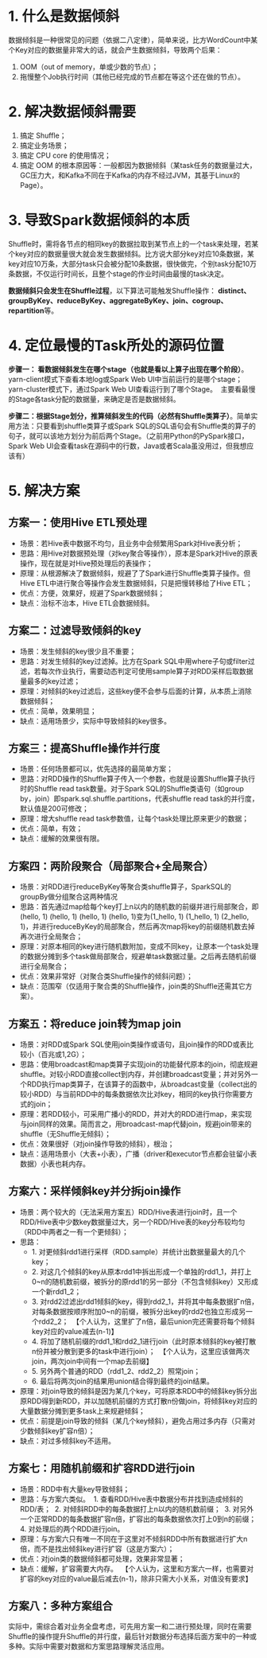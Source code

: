 # 1. 什么是数据倾斜

数据倾斜是一种很常见的问题（依据二八定律），简单来说，比方WordCount中某个Key对应的数据量非常大的话，就会产生数据倾斜，导致两个后果：

1.  OOM（out of memory，单或少数的节点）；
2.  拖慢整个Job执行时间（其他已经完成的节点都在等这个还在做的节点）。

# 2. 解决数据倾斜需要

1.  搞定 Shuffle；
2.  搞定业务场景；
3.  搞定 CPU core 的使用情况；
4.  搞定 OOM 的根本原因等：一般都因为数据倾斜（某task任务的数据量过大，GC压力大，和Kafka不同在于Kafka的内存不经过JVM，其基于Linux的Page）。

# 3. 导致Spark数据倾斜的本质

Shuffle时，需将各节点的相同key的数据拉取到某节点上的一个task来处理，若某个key对应的数据量很大就会发生数据倾斜。比方说大部分key对应10条数据，某key对应10万条，大部分task只会被分配10条数据，很快做完，个别task分配10万条数据，不仅运行时间长，且整个stage的作业时间由最慢的task决定。

**数据倾斜只会发生在Shuffle过程**，以下算法可能触发Shuffle操作： **distinct、groupByKey、reduceByKey、aggregateByKey、join、cogroup、repartition**等。

# 4. 定位最慢的Task所处的源码位置

**步骤一： 看数据倾斜发生在哪个stage（也就是看以上算子出现在哪个阶段）**。yarn-client模式下查看本地log或Spark Web UI中当前运行的是哪个stage；yarn-cluster模式下，通过Spark Web UI查看运行到了哪个Stage。 
主要看最慢的Stage各task分配的数据量，来确定是否是数据倾斜。

**步骤二：根据Stage划分，推算倾斜发生的代码（必然有Shuffle类算子）**。简单实用方法：只要看到shuffle类算子或Spark SQL的SQL语句会有Shuffle类的算子的句子，就可以该地方划分为前后两个Stage。（之前用Python的PySpark接口，Spark Web UI会查看task在源码中的行数，Java或者Scala虽没用过，但我想应该有）

# 5. 解决方案

## 方案一：使用Hive ETL预处理

*   场景：若Hive表中数据不均匀，且业务中会频繁用Spark对Hive表分析；
*   思路：用Hive对数据预处理（对key聚合等操作），原本是Spark对Hive的原表操作，现在就是对Hive预处理后的表操作；
*   原理：从根源解决了数据倾斜，规避了了Spark进行Shuffle类算子操作。但Hive ETL中进行聚合等操作会发生数据倾斜，只是把慢转移给了Hive ETL；
*   优点：方便，效果好，规避了Spark数据倾斜；
*   缺点：治标不治本，Hive ETL会数据倾斜。

## 方案二：过滤导致倾斜的key

*   场景：发生倾斜的key很少且不重要；
*   思路：对发生倾斜的key过滤掉。比方在Spark SQL中用where子句或filter过滤，若每次作业执行，需要动态判定可使用sample算子对RDD采样后取数据量最多的key过滤；
*   原理：对倾斜的key过滤后，这些key便不会参与后面的计算，从本质上消除数据倾斜；
*   优点：简单，效果明显；
*   缺点：适用场景少，实际中导致倾斜的key很多。

## 方案三：提高Shuffle操作并行度

*   场景：任何场景都可以，优先选择的最简单方案；
*   思路：对RDD操作的Shuffle算子传入一个参数，也就是设置Shuffle算子执行时的Shuffle read task数量。对于Spark SQL的Shuffle类语句（如group by，join）即spark.sql.shuffle.partitions，代表shuffle read task的并行度，默认值是200可修改；
*   原理：增大shuffle read task参数值，让每个task处理比原来更少的数据；
*   优点：简单，有效；
*   缺点：缓解的效果很有限。

## 方案四：两阶段聚合（局部聚合+全局聚合）

*   场景：对RDD进行reduceByKey等聚合类shuffle算子，SparkSQL的groupBy做分组聚合这两种情况
*   思路：首先通过map给每个key打上n以内的随机数的前缀并进行局部聚合，即(hello, 1) (hello, 1) (hello, 1) (hello, 1)变为(1_hello, 1) (1_hello, 1) (2_hello, 1)，并进行reduceByKey的局部聚合，然后再次map将key的前缀随机数去掉再次进行全局聚合；
*   原理：对原本相同的key进行随机数附加，变成不同key，让原本一个task处理的数据分摊到多个task做局部聚合，规避单task数据过量。之后再去随机前缀进行全局聚合；
*   优点：效果非常好（对聚合类Shuffle操作的倾斜问题）；
*   缺点：范围窄（仅适用于聚合类的Shuffle操作，join类的Shuffle还需其它方案）。

## 方案五：将reduce join转为map join

*   场景：对RDD或Spark SQL使用join类操作或语句，且join操作的RDD或表比较小（百兆或1,2G）；
*   思路：使用broadcast和map类算子实现join的功能替代原本的join，彻底规避shuffle。对较小RDD直接collect到内存，并创建broadcast变量；并对另外一个RDD执行map类算子，在该算子的函数中，从broadcast变量（collect出的较小RDD）与当前RDD中的每条数据依次比对key，相同的key执行你需要方式的join；
*   原理：若RDD较小，可采用广播小的RDD，并对大的RDD进行map，来实现与join同样的效果。简而言之，用broadcast-map代替join，规避join带来的shuffle（无Shuffle无倾斜）；
*   优点：效果很好（对join操作导致的倾斜），根治；
*   缺点：适用场景小（大表+小表），广播（driver和executor节点都会驻留小表数据）小表也耗内存。

## 方案六：采样倾斜key并分拆join操作

*   场景：两个较大的（无法采用方案五）RDD/Hive表进行join时，且一个RDD/Hive表中少数key数据量过大，另一个RDD/Hive表的key分布较均匀（RDD中两者之一有一个更倾斜）；
*   思路：
    *   1\. 对更倾斜rdd1进行采样（RDD.sample）并统计出数据量最大的几个key；
    *   2\. 对这几个倾斜的key从原本rdd1中拆出形成一个单独的rdd1_1，并打上0~n的随机数前缀，被拆分的原rdd1的另一部分（不包含倾斜key）又形成一个新rdd1_2；
    *   3\. 对rdd2过滤出rdd1倾斜的key，得到rdd2_1，并将其中每条数据扩n倍，对每条数据按顺序附加0~n的前缀，被拆分出key的rdd2也独立形成另一个rdd2_2； 
        【个人认为，这里扩了n倍，最后union完还需要将每个倾斜key对应的value减去(n-1)】
    *   4\. 将加了随机前缀的rdd1_1和rdd2_1进行join（此时原本倾斜的key被打散n份并被分散到更多的task中进行join）； 
        【个人认为，这里应该做两次join，两次join中间有一个map去前缀】
    *   5\. 另外两个普通的RDD（rdd1_2、rdd2_2）照常join；
    *   6\. 最后将两次join的结果用union结合得到最终的join结果。
*   原理：对join导致的倾斜是因为某几个key，可将原本RDD中的倾斜key拆分出原RDD得到新RDD，并以加随机前缀的方式打散n份做join，将倾斜key对应的大量数据分摊到更多task上来规避倾斜；
*   优点：前提是join导致的倾斜（某几个key倾斜），避免占用过多内存（只需对少数倾斜key扩容n倍）；
*   缺点：对过多倾斜key不适用。

## 方案七：用随机前缀和扩容RDD进行join

*   场景：RDD中有大量key导致倾斜；
*   思路：与方案六类似。 
    1\. 查看RDD/Hive表中数据分布并找到造成倾斜的RDD/表； 
    2\. 对倾斜RDD中的每条数据打上n以内的随机数前缀； 
    3\. 对另外一个正常RDD的每条数据扩容n倍，扩容出的每条数据依次打上0到n的前缀； 
    4\. 对处理后的两个RDD进行join。
*   原理：与方案六只有唯一不同在于这里对不倾斜RDD中所有数据进行扩大n倍，而不是找出倾斜key进行扩容（这是方案六）；
*   优点：对join类的数据倾斜都可处理，效果非常显著；
*   缺点：缓解，扩容需要大内存。 
    【个人认为，这里和方案六一样，也需要对扩容的key对应的value最后减去(n-1)，除非只需大小关系，对值没有要求】

## 方案八：多种方案组合

实际中，需综合着对业务全盘考虑，可先用方案一和二进行预处理，同时在需要Shuffle的操作提升Shuffle的并行度，最后针对数据分布选择后面方案中的一种或多种。实际中需要对数据和方案思路理解灵活应用。